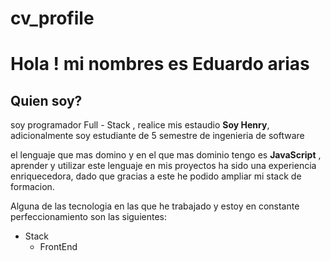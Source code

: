 # cv_profile

# Hola ! mi nombres es Eduardo arias

## Quien soy? 

soy programador Full - Stack , realice mis estaudio **Soy Henry**, adicionalmente soy estudiante de 5 semestre de ingenieria de software 

el lenguaje que mas domino y en el que mas dominio tengo es **JavaScript** , aprender y utilizar este lenguaje en mis proyectos ha sido una experiencia enriquecedora, dado que gracias a este he podido ampliar mi stack de formacion.

Alguna de las tecnologia en las que he trabajado y estoy en constante perfeccionamiento son las siguientes:
* Stack 
  * FrontEnd
   
    
  
 

